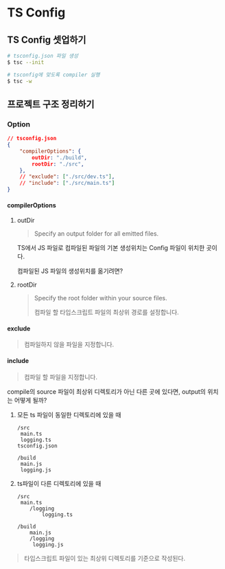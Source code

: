 # TS Config



## TS Config 셋업하기

```bash
# tsconfig.json 파일 생성
$ tsc --init

# tsconfig에 맞도록 compiler 실행
$ tsc -w
```



## 프로젝트 구조 정리하기

### Option

```json
// tsconfig.json
{
    "compilerOptions": {
        outDir: "./build",
        rootDir: "./src",
    },
    // "exclude": ["./src/dev.ts"],
  	// "include": ["./src/main.ts"]
}
```

#### compilerOptions

1. outDir

   > Specify an output folder for all emitted files.

   TS에서 JS 파일로 컴파일된 파일의 기본 생성위치는 Config 파일이 위치한 곳이다.

   컴파일된 JS 파일의 생성위치를 옮기려면?

2. rootDir

   > Specify the root folder within your source files.
   >
   > 컴파일 할 타입스크립트 파일의 최상위 경로를 설정합니다.

#### exclude

> 컴파일하지 않을 파일을 지정합니다.



#### include

> 컴파일 할 파일을 지정합니다.







compile의 source 파일이 최상위 디렉토리가 아닌 다른 곳에 있다면, output의 위치는 어떻게 될까?

1. 모든 ts 파일이 동일한 디렉토리에 있을 때

   ```
   /src
   	main.ts
   	logging.ts
   tsconfig.json
   ```

   ```
   /build
   	main.js
   	logging.js
   ```

2. ts파일이 다른 디렉토리에 있을 때

   ```
   /src
   	main.ts
       /logging
           logging.ts
   ```

   

   ```
   /build
       main.js
       /logging
   		logging.js
   ```

> 타입스크립트 파일이 있는 최상위 디렉토리를 기준으로 작성된다.

